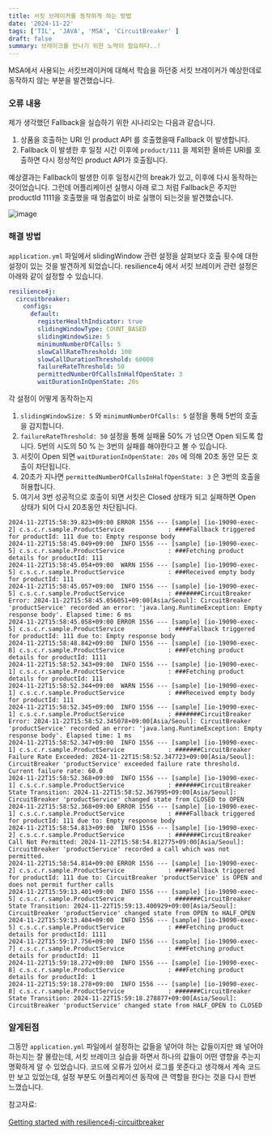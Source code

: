 ```yaml
---
title: 서킷 브레이커를 동작하게 하는 방법
date: '2024-11-22'
tags: ['TIL', 'JAVA', 'MSA', 'CircuitBreaker' ]
draft: false
summary: 브레이크를 만나기 위한 노력이 필요하다..!
---
```


MSA에서 사용되는 서킷브레이커에 대해서 학습을 하던중 서킷 브레이커가 예상한데로 동작하지 않는 부분을 발견했습니다.

### 오류 내용

제가 생각했던 Fallback을 실습하기 위한 시나리오는 다음과 같습니다.

1. 상품을 호출하는 URI 인 product API 를 호출했을때 Fallback 이 발생합니다.
2. Fallback 이 발생한 후 일정 시간 이후에 `product/111` 을 제외한 올바른 URI를 호출하면 다시 정상적인 product API가 호출됩니다.

예상결과는 Fallback이 발생한 이후 일정시간의 break가 있고, 이후에 다시 동작하는 것이었습니다. 그런데 어플리케이션 실행시 아래 로그 처럼 Fallback은 주지만 productId 1111을 호출했을 때 멈춤없이 바로 실행이 되는것을 발견했습니다.

![image](https://github.com/user-attachments/assets/70ff340f-26f6-4a26-a023-8ead14c39ece)

### 해결 방법

`application.yml` 파일에서 slidingWindow 관련 설정을 살펴보다 호출 횟수에 대한 설정이 있는 것을 발견하게 되었습니다. resilience4j 에서 서킷 브레이커 관련 설정은 아래와 같이 설정할 수 있습니다.

```yml
resilience4j:
  circuitbreaker:
    configs:
      default:  
        registerHealthIndicator: true  
        slidingWindowType: COUNT_BASED  
        slidingWindowSize: 5  
        minimumNumberOfCalls: 5  
        slowCallRateThreshold: 100  
        slowCallDurationThreshold: 60000  
        failureRateThreshold: 50  
        permittedNumberOfCallsInHalfOpenState: 3  
        waitDurationInOpenState: 20s  
```

각 설정이 어떻게 동작하는지 

1. `slidingWindowSize: 5` 와 `minimumNumberOfCalls: 5` 설정을 통해 5번의 호출을 감지합니다. 
2. `failureRateThreshold: 50` 설정을 통해 실패율 50% 가 넘으면 Open 되도록 합니다. 5번의 시도의 50 % 는 3번의 실패를 해야한다고 볼 수 있습니다.
3. 서킷이 Open 되면 `waitDurationInOpenState: 20s` 에 의해 20초 동안 모든 호출이 차단됩니다.
4. 20초가 지나면 `permittedNumberOfCallsInHalfOpenState: 3` 은 3번의 호출을 허용합니다.
5. 여기서 3번 성공적으로 호출이 되면 서킷은 Closed 상태가 되고 실패하면 Open 상태가 되어 다시 20초동안 차단됩니다.

```
2024-11-22T15:58:39.823+09:00 ERROR 1556 --- [sample] [io-19090-exec-2] c.s.c.r.sample.ProductService            : ####Fallback triggered for productId: 111 due to: Empty response body
2024-11-22T15:58:45.049+09:00  INFO 1556 --- [sample] [io-19090-exec-5] c.s.c.r.sample.ProductService            : ###Fetching product details for productId: 111
2024-11-22T15:58:45.054+09:00  WARN 1556 --- [sample] [io-19090-exec-5] c.s.c.r.sample.ProductService            : ###Received empty body for productId: 111
2024-11-22T15:58:45.057+09:00  INFO 1556 --- [sample] [io-19090-exec-5] c.s.c.r.sample.ProductService            : #######CircuitBreaker Error: 2024-11-22T15:58:45.056051+09:00[Asia/Seoul]: CircuitBreaker 'productService' recorded an error: 'java.lang.RuntimeException: Empty response body'. Elapsed time: 6 ms
2024-11-22T15:58:45.058+09:00 ERROR 1556 --- [sample] [io-19090-exec-5] c.s.c.r.sample.ProductService            : ####Fallback triggered for productId: 111 due to: Empty response body
2024-11-22T15:58:48.842+09:00  INFO 1556 --- [sample] [io-19090-exec-8] c.s.c.r.sample.ProductService            : ###Fetching product details for productId: 1111
2024-11-22T15:58:52.343+09:00  INFO 1556 --- [sample] [io-19090-exec-1] c.s.c.r.sample.ProductService            : ###Fetching product details for productId: 111
2024-11-22T15:58:52.344+09:00  WARN 1556 --- [sample] [io-19090-exec-1] c.s.c.r.sample.ProductService            : ###Received empty body for productId: 111
2024-11-22T15:58:52.345+09:00  INFO 1556 --- [sample] [io-19090-exec-1] c.s.c.r.sample.ProductService            : #######CircuitBreaker Error: 2024-11-22T15:58:52.345078+09:00[Asia/Seoul]: CircuitBreaker 'productService' recorded an error: 'java.lang.RuntimeException: Empty response body'. Elapsed time: 1 ms
2024-11-22T15:58:52.347+09:00  INFO 1556 --- [sample] [io-19090-exec-1] c.s.c.r.sample.ProductService            : #######CircuitBreaker Failure Rate Exceeded: 2024-11-22T15:58:52.347723+09:00[Asia/Seoul]: CircuitBreaker 'productService' exceeded failure rate threshold. Current failure rate: 60.0
2024-11-22T15:58:52.368+09:00  INFO 1556 --- [sample] [io-19090-exec-1] c.s.c.r.sample.ProductService            : #######CircuitBreaker State Transition: 2024-11-22T15:58:52.367995+09:00[Asia/Seoul]: CircuitBreaker 'productService' changed state from CLOSED to OPEN
2024-11-22T15:58:52.368+09:00 ERROR 1556 --- [sample] [io-19090-exec-1] c.s.c.r.sample.ProductService            : ####Fallback triggered for productId: 111 due to: Empty response body
2024-11-22T15:58:54.813+09:00  INFO 1556 --- [sample] [io-19090-exec-2] c.s.c.r.sample.ProductService            : #######CircuitBreaker Call Not Permitted: 2024-11-22T15:58:54.812775+09:00[Asia/Seoul]: CircuitBreaker 'productService' recorded a call which was not permitted.
2024-11-22T15:58:54.814+09:00 ERROR 1556 --- [sample] [io-19090-exec-2] c.s.c.r.sample.ProductService            : ####Fallback triggered for productId: 111 due to: CircuitBreaker 'productService' is OPEN and does not permit further calls
2024-11-22T15:59:13.401+09:00  INFO 1556 --- [sample] [io-19090-exec-5] c.s.c.r.sample.ProductService            : #######CircuitBreaker State Transition: 2024-11-22T15:59:13.400929+09:00[Asia/Seoul]: CircuitBreaker 'productService' changed state from OPEN to HALF_OPEN
2024-11-22T15:59:13.404+09:00  INFO 1556 --- [sample] [io-19090-exec-5] c.s.c.r.sample.ProductService            : ###Fetching product details for productId: 1111
2024-11-22T15:59:17.756+09:00  INFO 1556 --- [sample] [io-19090-exec-7] c.s.c.r.sample.ProductService            : ###Fetching product details for productId: 11
2024-11-22T15:59:18.272+09:00  INFO 1556 --- [sample] [io-19090-exec-8] c.s.c.r.sample.ProductService            : ###Fetching product details for productId: 1
2024-11-22T15:59:18.278+09:00  INFO 1556 --- [sample] [io-19090-exec-8] c.s.c.r.sample.ProductService            : #######CircuitBreaker State Transition: 2024-11-22T15:59:18.278877+09:00[Asia/Seoul]: CircuitBreaker 'productService' changed state from HALF_OPEN to CLOSED
```

### 알게된점

그동안 `application.yml` 파일에서 설정하는 값들을 넣어야 하는 값들이지만 왜 넣어야 하는지는 잘 몰랐는데, 서킷 브레이크 실습을 하면서 하나의 값들이 어떤 영향을 주는지 명확하게 알 수 있었습니다. 코드에 오류가 있어서 로그를 못준다고 생각해서 계속 코드만 보고 있었는데, 설정 부분도 어플리케이션 동작에 큰 역할을 한다는 것을 다시 한번 느꼈습니다.

참고자료:<br></br>[Getting started with resilience4j-circuitbreaker](https://resilience4j.readme.io/docs/circuitbreaker)
